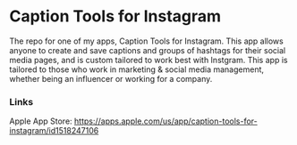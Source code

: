 # Caption Tools for Instagram
The repo for one of my apps, Caption Tools for Instagram. This app allows anyone to create and save captions and groups of hashtags for their social media pages, and is custom tailored to work best with Instgram. This app is tailored to those who work in marketing & social media management, whether being an influencer or working for a company.

### Links
Apple App Store: https://apps.apple.com/us/app/caption-tools-for-instagram/id1518247106
